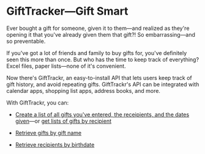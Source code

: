 # GiftTracker—Gift Smart

Ever bought a gift for someone, given it to them—and realized as they're opening it that you've already given them that gift?! So embarrassing—and so preventable.

If you've got a lot of friends and family to buy gifts for, you've definitely seen this more than once. But who has the time to keep track of everything? Excel files, paper lists—none of it's convenient.

Now there's GiftTrackr, an easy-to-install API that lets users keep track of gift history, and avoid repeating gifts. GiftTrackr's API can be integrated with calendar apps, shopping list apps, address books, and more.

With GiftTrackr, you can:

- [Create a list of all gifts you've entered, the receipients, and the dates given](api/read_all_gift_info.md)—or [get lists of gifts by recipient](api/read_gifts_by_recipient.md)

- [Retrieve gifts by gift name](api/read_gifts_by_title.md)

- [Retrieve recipients by birthdate](api/read_recipients_by_birthdate.md)
